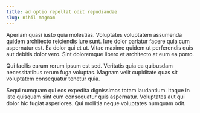 ```yaml
---
title: ad optio repellat odit repudiandae
slug: nihil magnam
---
```


Aperiam quasi iusto quia molestias. Voluptates voluptatem assumenda quidem architecto reiciendis iure sunt. Iure dolor pariatur facere quia cum aspernatur est. Ea dolor qui et ut. Vitae maxime quidem ut perferendis quis aut debitis dolor vero. Sint doloremque libero et architecto at eum ea porro.

Qui facilis earum rerum ipsum est sed. Veritatis quia ea quibusdam necessitatibus rerum fuga voluptas. Magnam velit cupiditate quas sit voluptatem consequatur tenetur quia.

Sequi numquam qui eos expedita dignissimos totam laudantium. Itaque in iste quisquam sint cum consequatur quis aspernatur. Voluptates aut qui dolor hic fugiat asperiores. Qui mollitia neque voluptates numquam odit.
